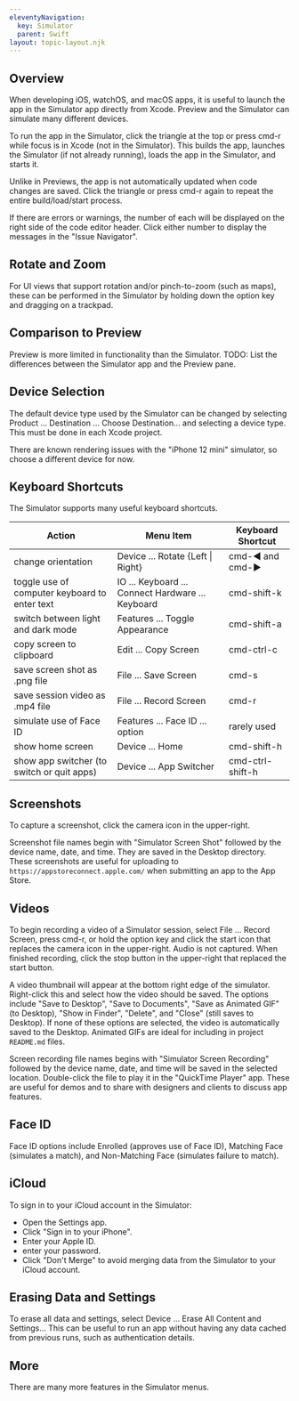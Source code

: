```yaml
---
eleventyNavigation:
  key: Simulator
  parent: Swift
layout: topic-layout.njk
---
```


## Overview

When developing iOS, watchOS, and macOS apps, it is useful to
launch the app in the Simulator app directly from Xcode.
Preview and the Simulator can simulate many different devices.

To run the app in the Simulator, click the triangle at the top
or press cmd-r while focus is in Xcode (not in the Simulator).
This builds the app, launches the Simulator (if not already running),
loads the app in the Simulator, and starts it.

Unlike in Previews, the app is not automatically updated
when code changes are saved.
Click the triangle or press cmd-r again
to repeat the entire build/load/start process.

If there are errors or warnings, the number of each will be displayed
on the right side of the code editor header.
Click either number to display the messages in the "Issue Navigator".

## Rotate and Zoom

For UI views that support rotation and/or pinch-to-zoom (such as maps),
these can be performed in the Simulator by holding down the option key
and dragging on a trackpad.

## Comparison to Preview

Preview is more limited in functionality than the Simulator.
TODO: List the differences between the Simulator app and the Preview pane.

## Device Selection

The default device type used by the Simulator can be changed
by selecting Product ... Destination ... Choose Destination...
and selecting a device type.
This must be done in each Xcode project.

There are known rendering issues with the "iPhone 12 mini" simulator,
so choose a different device for now.

## Keyboard Shortcuts

The Simulator supports many useful keyboard shortcuts.

| Action                                        | Menu Item                                         | Keyboard Shortcut |
| --------------------------------------------- | ------------------------------------------------- | ----------------- |
| change orientation                            | Device ... Rotate {Left \| Right}                 | cmd-◀ and cmd-▶   |
| toggle use of computer keyboard to enter text | IO ... Keyboard ... Connect Hardware ... Keyboard | cmd-shift-k       |
| switch between light and dark mode            | Features ... Toggle Appearance                    | cmd-shift-a       |
| copy screen to clipboard                      | Edit ... Copy Screen                              | cmd-ctrl-c        |
| save screen shot as .png file                 | File ... Save Screen                              | cmd-s             |
| save session video as .mp4 file               | File ... Record Screen                            | cmd-r             |
| simulate use of Face ID                       | Features ... Face ID ... option                   | rarely used       |
| show home screen                              | Device ... Home                                   | cmd-shift-h       |
| show app switcher (to switch or quit apps)    | Device ... App Switcher                           | cmd-ctrl-shift-h  |

## Screenshots

To capture a screenshot, click the camera icon in the upper-right.

Screenshot file names begin with "Simulator Screen Shot" followed by
the device name, date, and time.
They are saved in the Desktop directory.
These screenshots are useful for uploading to
`https://appstoreconnect.apple.com/` when submitting an app to the App Store.

## Videos

To begin recording a video of a Simulator session,
select File ... Record Screen, press cmd-r, or
hold the option key and click the start icon
that replaces the camera icon in the upper-right.
Audio is not captured.
When finished recording, click the stop button in the upper-right
that replaced the start button.

A video thumbnail will appear at the bottom right edge of the simulator.
Right-click this and select how the video should be saved.
The options include "Save to Desktop", "Save to Documents",
"Save as Animated GIF" (to Desktop), "Show in Finder", "Delete",
and "Close" (still saves to Desktop).
If none of these options are selected,
the video is automatically saved to the Desktop.
Animated GIFs are ideal for including in project `README.md` files.

Screen recording file names begins with "Simulator Screen Recording" followed
by the device name, date, and time will be saved in the selected location.
Double-click the file to play it in the "QuickTime Player" app.
These are useful for demos and to share with designers and clients
to discuss app features.

## Face ID

Face ID options include Enrolled (approves use of Face ID),
Matching Face (simulates a match),
and Non-Matching Face (simulates failure to match).

## iCloud

To sign in to your iCloud account in the Simulator:

- Open the Settings app.
- Click "Sign in to your iPhone".
- Enter your Apple ID.
- enter your password.
- Click "Don't Merge" to avoid merging data
  from the Simulator to your iCloud account.

## Erasing Data and Settings

To erase all data and settings,
select Device ... Erase All Content and Settings...
This can be useful to run an app without having any data cached
from previous runs, such as authentication details.

## More

There are many more features in the Simulator menus.
